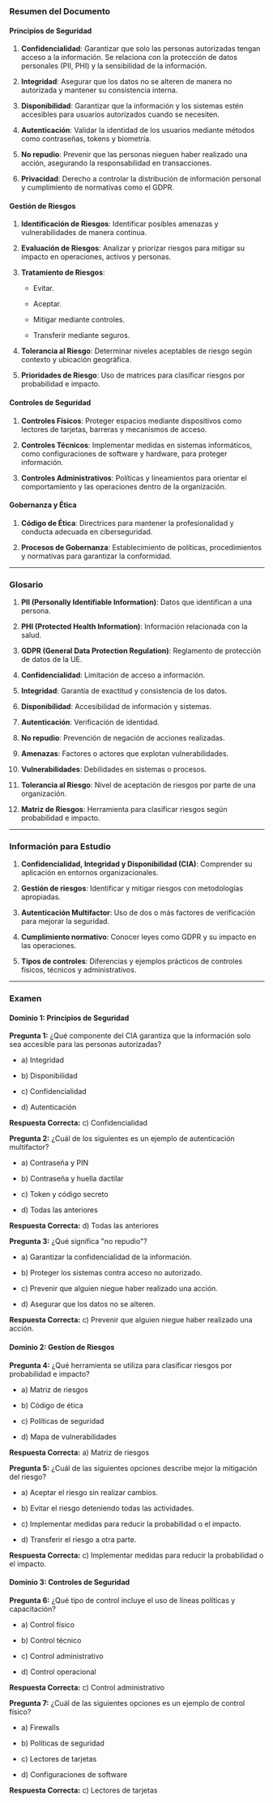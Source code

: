 ### Resumen del Documento

#### Principios de Seguridad

1. **Confidencialidad**: Garantizar que solo las personas autorizadas tengan acceso a la información. Se relaciona con la protección de datos personales (PII, PHI) y la sensibilidad de la información.
    
2. **Integridad**: Asegurar que los datos no se alteren de manera no autorizada y mantener su consistencia interna.
    
3. **Disponibilidad**: Garantizar que la información y los sistemas estén accesibles para usuarios autorizados cuando se necesiten.
    
4. **Autenticación**: Validar la identidad de los usuarios mediante métodos como contraseñas, tokens y biometría.
    
5. **No repudio**: Prevenir que las personas nieguen haber realizado una acción, asegurando la responsabilidad en transacciones.
    
6. **Privacidad**: Derecho a controlar la distribución de información personal y cumplimiento de normativas como el GDPR.
    

#### Gestión de Riesgos

1. **Identificación de Riesgos**: Identificar posibles amenazas y vulnerabilidades de manera continua.
    
2. **Evaluación de Riesgos**: Analizar y priorizar riesgos para mitigar su impacto en operaciones, activos y personas.
    
3. **Tratamiento de Riesgos**:
    
    - Evitar.
        
    - Aceptar.
        
    - Mitigar mediante controles.
        
    - Transferir mediante seguros.
        
4. **Tolerancia al Riesgo**: Determinar niveles aceptables de riesgo según contexto y ubicación geográfica.
    
5. **Prioridades de Riesgo**: Uso de matrices para clasificar riesgos por probabilidad e impacto.
    

#### Controles de Seguridad

1. **Controles Físicos**: Proteger espacios mediante dispositivos como lectores de tarjetas, barreras y mecanismos de acceso.
    
2. **Controles Técnicos**: Implementar medidas en sistemas informáticos, como configuraciones de software y hardware, para proteger información.
    
3. **Controles Administrativos**: Políticas y lineamientos para orientar el comportamiento y las operaciones dentro de la organización.
    

#### Gobernanza y Ética

1. **Código de Ética**: Directrices para mantener la profesionalidad y conducta adecuada en ciberseguridad.
    
2. **Procesos de Gobernanza**: Establecimiento de políticas, procedimientos y normativas para garantizar la conformidad.
    

---

### Glosario

1. **PII (Personally Identifiable Information)**: Datos que identifican a una persona.
    
2. **PHI (Protected Health Information)**: Información relacionada con la salud.
    
3. **GDPR (General Data Protection Regulation)**: Reglamento de protección de datos de la UE.
    
4. **Confidencialidad**: Limitación de acceso a información.
    
5. **Integridad**: Garantía de exactitud y consistencia de los datos.
    
6. **Disponibilidad**: Accesibilidad de información y sistemas.
    
7. **Autenticación**: Verificación de identidad.
    
8. **No repudio**: Prevención de negación de acciones realizadas.
    
9. **Amenazas**: Factores o actores que explotan vulnerabilidades.
    
10. **Vulnerabilidades**: Debilidades en sistemas o procesos.
    
11. **Tolerancia al Riesgo**: Nivel de aceptación de riesgos por parte de una organización.
    
12. **Matriz de Riesgos**: Herramienta para clasificar riesgos según probabilidad e impacto.
    

---

### Información para Estudio

1. **Confidencialidad, Integridad y Disponibilidad (CIA)**: Comprender su aplicación en entornos organizacionales.
    
2. **Gestíón de riesgos**: Identificar y mitigar riesgos con metodologías apropiadas.
    
3. **Autenticación Multifactor**: Uso de dos o más factores de verificación para mejorar la seguridad.
    
4. **Cumplimiento normativo**: Conocer leyes como GDPR y su impacto en las operaciones.
    
5. **Tipos de controles**: Diferencias y ejemplos prácticos de controles físicos, técnicos y administrativos.
    

---

### Examen

#### Dominio 1: Principios de Seguridad

**Pregunta 1:** ¿Qué componente del CIA garantiza que la información solo sea accesible para las personas autorizadas?

- a) Integridad
    
- b) Disponibilidad
    
- c) Confidencialidad
    
- d) Autenticación 

**Respuesta Correcta:** c) Confidencialidad
    

**Pregunta 2:** ¿Cuál de los siguientes es un ejemplo de autenticación multifactor?

- a) Contraseña y PIN
    
- b) Contraseña y huella dactilar
    
- c) Token y código secreto
    
- d) Todas las anteriores 
 
**Respuesta Correcta:** d) Todas las anteriores
    

**Pregunta 3:** ¿Qué significa "no repudio"?

- a) Garantizar la confidencialidad de la información.
    
- b) Proteger los sistemas contra acceso no autorizado.
    
- c) Prevenir que alguien niegue haber realizado una acción.
    
- d) Asegurar que los datos no se alteren. 
 
**Respuesta Correcta:** c) Prevenir que alguien niegue haber realizado una acción.
    

#### Dominio 2: Gestíon de Riesgos

**Pregunta 4:** ¿Qué herramienta se utiliza para clasificar riesgos por probabilidad e impacto?

- a) Matriz de riesgos
    
- b) Código de ética
    
- c) Políticas de seguridad
    
- d) Mapa de vulnerabilidades 

**Respuesta Correcta:** a) Matriz de riesgos
    

**Pregunta 5:** ¿Cuál de las siguientes opciones describe mejor la mitigación del riesgo?

- a) Aceptar el riesgo sin realizar cambios.
    
- b) Evitar el riesgo deteniendo todas las actividades.
    
- c) Implementar medidas para reducir la probabilidad o el impacto.
    
- d) Transferir el riesgo a otra parte. 
 
**Respuesta Correcta:** c) Implementar medidas para reducir la probabilidad o el impacto.
    

#### Dominio 3: Controles de Seguridad

**Pregunta 6:** ¿Qué tipo de control incluye el uso de líneas políticas y capacitación?

- a) Control físico
    
- b) Control técnico
    
- c) Control administrativo
    
- d) Control operacional 

**Respuesta Correcta:** c) Control administrativo
    

**Pregunta 7:** ¿Cuál de las siguientes opciones es un ejemplo de control físico?

- a) Firewalls
    
- b) Políticas de seguridad
    
- c) Lectores de tarjetas
    
- d) Configuraciones de software 

**Respuesta Correcta:** c) Lectores de tarjetas